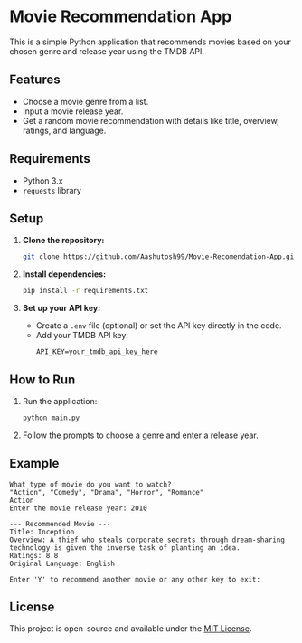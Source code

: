 # Movie Recommendation App

This is a simple Python application that recommends movies based on your chosen genre and release year using the TMDB API.

## Features
- Choose a movie genre from a list.
- Input a movie release year.
- Get a random movie recommendation with details like title, overview, ratings, and language.

## Requirements
- Python 3.x
- `requests` library

## Setup

1. **Clone the repository:**
   ```bash
   git clone https://github.com/Aashutosh99/Movie-Recomendation-App.git
   ```

2. **Install dependencies:**
   ```bash
   pip install -r requirements.txt
   ```

3. **Set up your API key:**
   - Create a `.env` file (optional) or set the API key directly in the code.
   - Add your TMDB API key:
     ```
     API_KEY=your_tmdb_api_key_here
     ```

## How to Run

1. Run the application:
   ```bash
   python main.py
   ```

2. Follow the prompts to choose a genre and enter a release year.

## Example

```
What type of movie do you want to watch?
"Action", "Comedy", "Drama", "Horror", "Romance"
Action
Enter the movie release year: 2010

--- Recommended Movie ---
Title: Inception
Overview: A thief who steals corporate secrets through dream-sharing technology is given the inverse task of planting an idea.
Ratings: 8.8
Original Language: English

Enter 'Y' to recommend another movie or any other key to exit: 
```

## License
This project is open-source and available under the [MIT License](LICENSE).
